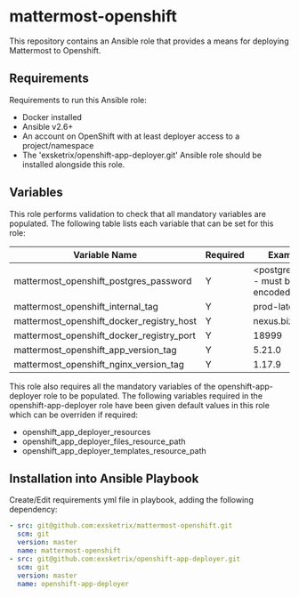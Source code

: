 # mattermost-openshift

This repository contains an Ansible role that provides a means for deploying Mattermost to Openshift.

## Requirements

Requirements to run this Ansible role:

* Docker installed
* Ansible v2.6+
* An account on OpenShift with at least deployer access to a project/namespace
* The 'exsketrix/openshift-app-deployer.git' Ansible role should be installed alongside this role.

## Variables

This role performs validation to check that all mandatory variables are populated. The following table lists each variable that can be set for this role:

| Variable Name                                   |  Required | Example Value                                              |
| ----------------------------------------------- | --------- | ---------------------------------------------------------- |
| mattermost_openshift_postgres_password          | Y         | <postgres_password> - must be base64 encoded               |
| mattermost_openshift_internal_tag               | Y         | prod-latest                                                |
| mattermost_openshift_docker_registry_host       | Y         | nexus.bizchat.io                                           |
| mattermost_openshift_docker_registry_port       | Y         | 18999                                                      |
| mattermost_openshift_app_version_tag            | Y         | 5.21.0                                                     |
| mattermost_openshift_nginx_version_tag          | Y         | 1.17.9                                                     |

This role also requires all the mandatory variables of the openshift-app-deployer role to be populated. The following variables required in the openshift-app-deployer role have been given default values in this role which can be overriden if required:

* openshift_app_deployer_resources
* openshift_app_deployer_files_resource_path
* openshift_app_deployer_templates_resource_path 

## Installation into Ansible Playbook

Create/Edit requirements yml file in playbook, adding the following dependency:

```yaml
- src: git@github.com:exsketrix/mattermost-openshift.git
  scm: git
  version: master
  name: mattermost-openshift
- src: git@github.com:exsketrix/openshift-app-deployer.git
  scm: git
  version: master
  name: openshift-app-deployer
```
